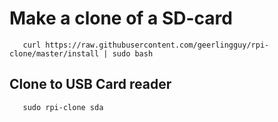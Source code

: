 # Make a clone of a SD-card
       curl https://raw.githubusercontent.com/geerlingguy/rpi-clone/master/install | sudo bash
## Clone to USB Card reader      
       sudo rpi-clone sda
